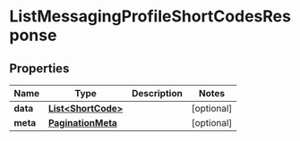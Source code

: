 # ListMessagingProfileShortCodesResponse

## Properties
Name | Type | Description | Notes
------------ | ------------- | ------------- | -------------
**data** | [**List&lt;ShortCode&gt;**](ShortCode.md) |  |  [optional]
**meta** | [**PaginationMeta**](PaginationMeta.md) |  |  [optional]
